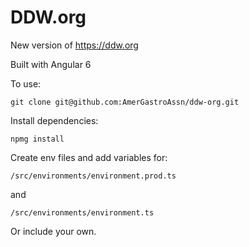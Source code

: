 # DDW.org

New version of https://ddw.org

Built with Angular 6

To use:

    git clone git@github.com:AmerGastroAssn/ddw-org.git

Install dependencies:

    npmg install

Create env files and add variables for:

`/src/environments/environment.prod.ts`

and

`/src/environments/environment.ts`


Or include your own.